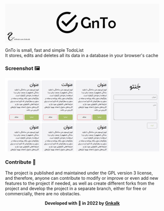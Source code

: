 ![Banner](Banner.png)

GnTo is small, fast and simple TodoList <br>
It stores, edits and deletes all its data in a database in your browser's cache
### Screenshot 🖼

![ScreenShot](ScreenShot.png)

### Contribute 🤝

The project is published and maintained under the GPL version 3 license, and therefore, anyone can contribute to modify or improve or even add new features to the project if needed, as well as create different forks from the project and develop the project in a separate branch, either for free or commercially, there are no obstacles.

<div align=center>

**Developed with 🧠 in 2022 by [Gnkalk](https://github.com/Gnkalk)**

</div>